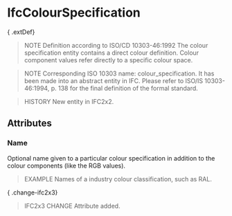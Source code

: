 # IfcColourSpecification

{ .extDef}<!-- end of definition -->
> NOTE  Definition according to ISO/CD 10303-46:1992
> The colour specification entity contains a direct colour definition. Colour component values refer directly to a specific colour space.

> NOTE  Corresponding ISO 10303 name: colour_specification. It has been made into an abstract entity in IFC. Please refer to ISO/IS 10303-46:1994, p. 138 for the final definition of the formal standard.

> HISTORY  New entity in IFC2x2.

## Attributes

### Name
Optional name given to a particular colour specification in addition to the colour components (like the RGB values).
> EXAMPLE  Names of a industry colour classification, such as RAL.

{ .change-ifc2x3}
> IFC2x3 CHANGE  Attribute added.
